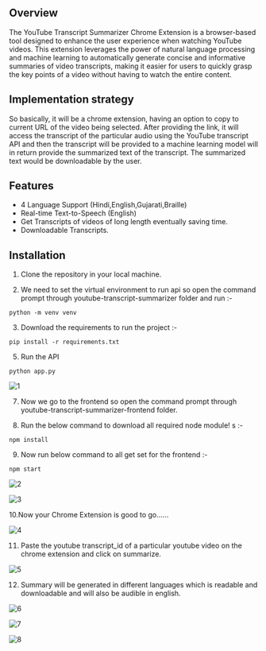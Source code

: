 ## Overview

The YouTube Transcript Summarizer Chrome Extension is a browser-based tool designed to enhance the user experience when watching YouTube videos. This extension leverages the power of natural language processing and machine learning to automatically generate concise and informative summaries of video transcripts, making it easier for users to quickly grasp the key points of a video without having to watch the entire content.

## Implementation strategy

So basically, it will be a chrome extension, having an option to copy to current URL of the video being selected. After providing the link, it will access the transcript of the particular audio using the YouTube transcript API and then the transcript will be provided to a machine learning model will in return provide the summarized text of the transcript. The summarized text would be downloadable by the user.

## Features

- 4 Language Support (Hindi,English,Gujarati,Braille)
- Real-time Text-to-Speech (English)
- Get Transcripts of videos of long length eventually saving time.
- Downloadable Transcripts.


## Installation

1. Clone the repository in your local machine.

2. We need to set the virtual environment to run api so open the command prompt through youtube-transcript-summarizer folder and run :-
```
python -m venv venv
```
3. Download the requirements to run the project :-
```
pip install -r requirements.txt
```
5. Run the API
```
python app.py
```
![1](https://github.com/atharvawasade20/QuickTubeSummarizer/assets/114360473/0d97ae9a-e85f-482c-b687-fefcb8885dc9)

7. Now we go to the frontend so open the command prompt through youtube-transcript-summarizer-frontend folder.

8. Run the below command to download all required node module!
s :-
```
npm install
```

9. Now run below command to all get set for the frontend :-
```
npm start
```
![2](https://github.com/atharvawasade20/QuickTubeSummarizer/assets/114360473/ec2fa052-c037-4906-aa05-9525dc61ede5)

![3](https://github.com/atharvawasade20/QuickTubeSummarizer/assets/114360473/84e384cd-17dd-4160-8334-8dceecba71f8)

10.Now your Chrome Extension is good to go......

![4](https://github.com/atharvawasade20/QuickTubeSummarizer/assets/114360473/976b82b8-dc40-4d02-93bd-9cf1ed9af002)

11. Paste the youtube transcript_id of a particular youtube video on the chrome extension and click on summarize.

![5](https://github.com/atharvawasade20/QuickTubeSummarizer/assets/114360473/88edb47b-1a9f-4eae-b2d6-f28b69fefcac)

12. Summary will be generated in different languages which is readable and downloadable and will also be audible in english.

![6](https://github.com/atharvawasade20/QuickTubeSummarizer/assets/114360473/76443afd-0aea-471e-93fc-d00e6e029e4b)

![7](https://github.com/atharvawasade20/QuickTubeSummarizer/assets/114360473/bc0e4d77-6948-41dd-acff-d20b4529e364)

![8](https://github.com/atharvawasade20/QuickTubeSummarizer/assets/114360473/93fecdee-7fc3-491b-8522-ae54071dc749)


